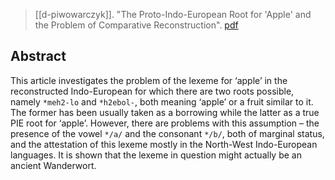 > [[d-piwowarczyk]]. "The Proto-Indo-European Root for 'Apple' and the Problem of Comparative Reconstruction". [pdf](a/d-piwowarczyk2014.pdf)

## Abstract
This article investigates the problem of the lexeme for ‘apple’ in the reconstructed Indo-European for which there are two roots possible, namely `*meh2-lo` and `*h2ebol-`, both meaning ‘apple’ or a fruit similar to it. The former has been usually taken as a borrowing while the latter as a true PIE root for ‘apple’. However, there are problems with this assumption – the presence of the vowel `*/a/` and the consonant `*/b/`, both of marginal status, and the attestation of this lexeme mostly in the North-West Indo-European languages. It is shown that the lexeme in question might actually be an ancient Wanderwort.